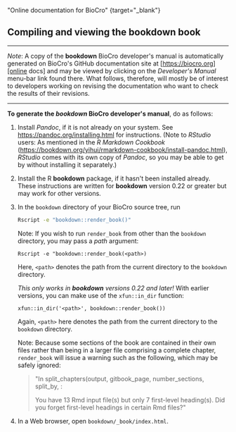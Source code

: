<!-- external references -->

[online docs]: https://biocro.org
  "Online documentation for BioCro" {target="_blank"}


## Compiling and viewing the __bookdown__ book

---

_Note_: A copy of the __bookdown__ BioCro developer's manual is
automatically generated on BioCro's GitHub documentation site at
[https://biocro.org][online docs] and may be viewed by clicking
on the _Developer's Manual_ menu-bar link found there.  What follows,
therefore, will mostly be of interest to developers working on
revising the documentation who want to check the results of their
revisions.

---

**To generate the _bookdown_ BioCro developer's manual**, do as
  follows:

1. Install _Pandoc_, if it is not already on your system.  See
https://pandoc.org/installing.html for instructions.  (Note to
_RStudio_ users: As mentioned in the _R Markdown Cookbook_
(https://bookdown.org/yihui/rmarkdown-cookbook/install-pandoc.html),
_RStudio_ comes with its own copy of _Pandoc_, so you may be able to
get by without installing it separately.)

2. Install the R __bookdown__ package, if it hasn't been installed
already.  These instructions are written for __bookdown__ version 0.22 or
greater but may work for other versions.

3. In the `bookdown` directory of your BioCro source tree, run
   ```sh
   Rscript -e "bookdown::render_book()"
   ```

   Note: If you wish to run `render_book` from other than the
`bookdown` directory, you may pass a _path_ argument:

   ```
   Rscript -e "bookdown::render_book(<path>)
   ```

   Here, `<path>` denotes the path from the current directory to the
`bookdown` directory.

   _This only works in __bookdown__ versions 0.22 and later!_ With earlier
versions, you can make use of the `xfun::in_dir` function:

   ```
   xfun::in_dir('<path>', bookdown::render_book())
   ```

   Again, `<path>` here denotes the path from the current directory to
the `bookdown` directory.

   Note: Because some sections of the book are contained in their own
files rather than being in a larger file comprising a complete
chapter, `render_book` will issue a warning such as the
following, which may be safely ignored:

   > "In split_chapters(output, gitbook_page, number_sections, split_by,  :
   >
   >   You have 13 Rmd input file(s) but only 7 first-level heading(s). Did you forget first-level headings in certain Rmd files?"

4. In a Web browser, open `bookdown/_book/index.html`.
